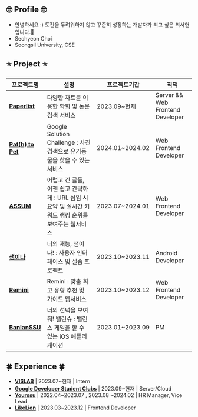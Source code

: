 ## 🤓 Profile 🤓
- 안녕하세요 :) 도전을 두려워하지 않고 꾸준히 성장하는 개발자가 되고 싶은 최서현입니다.🐥 <br/>
- Seohyeon Choi <br/>
- Soongsil University, CSE

## ⭐️ Project ⭐️

| 프로젝트명 | 설명 | 프로젝트기간 | 직책 |
|-----------|------|------------|-----|
| [**Paperlist**](https://github.com/vislab-ssu) | 다양한 차트를 이용한 학회 및 논문 검색 서비스 | 2023.09~현재 | Server && Web Frontend Developer |
| [**Pat(h) to Pet**](https://github.com/gdsc-ssu/Path-to-Pet-Client) | Google Solution Challenge : 사진 검색으로 유기동물을 찾을 수 있는 서비스 | 2024.01~2024.02 | Web Frontend Developer |
| [**ASSUM**](https://github.com/LikelionAssum) | 어렵고 긴 글들, 이젠 쉽고 간략하게 : URL 삽입 시 요약 및 실시간 키워드 랭킹 순위를 보여주는 웹서비스 | 2023.07~2024.01 | Web Frontend Developer |
| [**샘이나**](https://github.com/Sem-in-a) | 너의 재능, 샘이나! : 사용자 인터페이스 및 실습 프로젝트 | 2023.10~2023.11 | Android Developer |
| [**Remini**](https://github.com/Team-Remini) | Remini : 맞춤 회고 유형 추천 및 가이드 웹서비스 | 2023.10~2023.12 | Web Frontend Developer |
| [**BanlanSSU**](https://github.com/hackathon-I-PROMAX) | 너의 선택을 보여줘! 밸런슈 : 밸런스 게임을 할 수 있는 iOS 애플리케이션 | 2023.01~2023.09 | PM |


## 🍀 Experience 🍀

- [**VISLAB**](http://vis.ssu.ac.kr/) | 2023.07~현재 | Intern 
- [**Google Developer Student Clubs**](https://sites.google.com/view/gdscsoongsil) | 2023.09~현재 | Server/Cloud
- [**Yourssu**](https://yourssu.com/) | 2022.04~2023.07 , 2023.08 ~2024.02 | HR Manager, Vice Lead
- [**LikeLion**](https://github.com/likelion-ssu/) | 2023.03~2023.12 | Frontend Developer 
